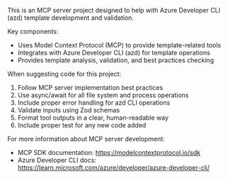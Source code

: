 <!-- Use this file to provide workspace-specific custom instructions to Copilot. For more details, visit https://code.visualstudio.com/docs/copilot/copilot-customization#_use-a-githubcopilotinstructionsmd-file -->

This is an MCP server project designed to help with Azure Developer CLI (azd) template development and validation.

Key components:
- Uses Model Context Protocol (MCP) to provide template-related tools
- Integrates with Azure Developer CLI (azd) for template operations
- Provides template analysis, validation, and best practices checking

When suggesting code for this project:
1. Follow MCP server implementation best practices
2. Use async/await for all file system and process operations
3. Include proper error handling for azd CLI operations
4. Validate inputs using Zod schemas
5. Format tool outputs in a clear, human-readable way
6. Include proper test for any new code added

For more information about MCP server development:
- MCP SDK documentation: https://modelcontextprotocol.io/sdk
- Azure Developer CLI docs: https://learn.microsoft.com/azure/developer/azure-developer-cli/